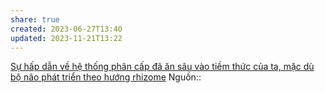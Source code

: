 ```yaml
---
share: true
created: 2023-06-27T13:40
updated: 2023-11-21T13:22
---
```

[Sự hấp dẫn về hệ thống phân cấp đã ăn sâu vào tiềm thức của ta, mặc dù bộ não phát triển theo hướng rhizome](./S%E1%BB%B1%20h%E1%BA%A5p%20d%E1%BA%ABn%20v%E1%BB%81%20h%E1%BB%87%20th%E1%BB%91ng%20ph%C3%A2n%20c%E1%BA%A5p%20%C4%91%C3%A3%20%C4%83n%20s%C3%A2u%20v%C3%A0o%20ti%E1%BB%81m%20th%E1%BB%A9c%20c%E1%BB%A7a%20ta,%20m%E1%BA%B7c%20d%C3%B9%20b%E1%BB%99%20n%C3%A3o%20ph%C3%A1t%20tri%E1%BB%83n%20theo%20h%C6%B0%E1%BB%9Bng%20rhizome.md)
Nguồn::
